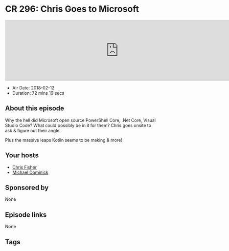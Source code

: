 # CR 296: Chris Goes to Microsoft

<iframe src="https://player.fireside.fm/v2/MLf2ZzhC+4m9skrYb?theme=dark" width="740" height="200" frameborder="0" scrolling="no"></iframe>

* Air Date: 2018-02-12
* Duration: 72 mins 19 secs

## About this episode

Why the hell did Microsoft open source PowerShell Core, .Net Core, Visual Studio Code? What could possibly be in it for them? Chris goes onsite to ask & figure out their angle.

Plus the massive leaps Kotlin seems to be making & more!

## Your hosts
* [Chris Fisher](https://coder.show/hosts/chrislas)
* [Michael Dominick](https://coder.show/hosts/michael)

## Sponsored by

None



## Episode links

None



## Tags

